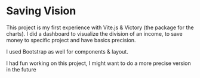 # Saving Vision

This project is my first experience with Vite.js & Victory (the package for the charts). I did a dashboard to visualize the division of an income, to save money to specific project and have basics precision.

I used Bootstrap as well for components & layout.

I had fun working on this project, I might want to do a more precise version in the future
